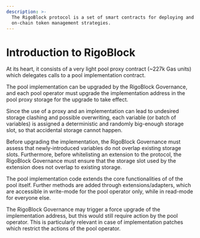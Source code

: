```yaml
---
description: >-
  The RigoBlock protocol is a set of smart contracts for deploying and running
  on-chain token management strategies.
---
```


# Introduction to RigoBlock

At its heart, it consists of a very light pool proxy contract (\~227k Gas units) which delegates calls to a pool implementation contract.

The pool implementation can be upgraded by the RigoBlock Governance, and each pool operator must upgrade the implementation address in the pool proxy storage for the upgrade to take effect.

Since the use of a proxy and an implementation can lead to undesired storage clashing and possible overwriting, each variable (or batch of variables) is assigned a deterministic and randomly big-enough storage slot, so that accidental storage cannot happen.

Before upgrading the implementation, the RigoBlock Governance must assess that newly-introduced variables do not overlap existing storage slots. Furthermore, before whitelisting an extension to the protocol, the RigoBlock Governance must ensure that the storage slot used by the extension does not overlap to existing storage.

The pool implementation code extends the core functionalities of of the pool itself. Further methods are added through extensions/adapters, which are accessible in write-mode for the pool operator only, while in read-mode for everyone else.

The RigoBlock Governance may trigger a force upgrade of the implementation address, but this would still require action by the pool operator. This is particularly relevant in case of implementation patches which restrict the actions of the pool operator.
